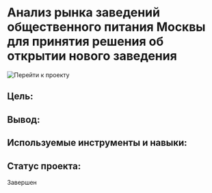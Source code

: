 # Анализ рынка заведений общественного питания Москвы для принятия решения об открытии нового заведения
![Перейти к проекту]()
## Цель:

## Вывод:

## Используемые инструменты и навыки:

## Статус проекта:
Завершен

